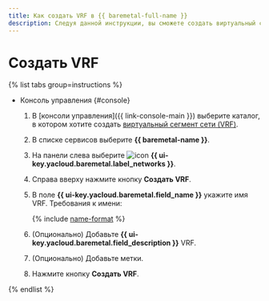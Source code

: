 ```yaml
---
title: Как создать VRF в {{ baremetal-full-name }}
description: Следуя данной инструкции, вы сможете создать виртуальный сегмент сети (VRF) в {{ baremetal-full-name }}.
---
```


# Создать VRF

{% list tabs group=instructions %}

- Консоль управления {#console}

  1. В [консоли управления]({{ link-console-main }}) выберите каталог, в котором хотите создать [виртуальный сегмент сети (VRF)](../concepts/index.md#vrf).
  1. В списке сервисов выберите **{{ baremetal-name }}**.
  1. На панели слева выберите ![icon](../../_assets/console-icons/vector-square.svg) **{{ ui-key.yacloud.baremetal.label_networks }}**.
  1. Справа вверху нажмите кнопку **Создать VRF**.
  1. В поле **{{ ui-key.yacloud.baremetal.field_name }}** укажите имя VRF. Требования к имени:

     {% include [name-format](../../_includes/name-format.md) %}

  1. (Опционально) Добавьте **{{ ui-key.yacloud.baremetal.field_description }}** VRF.
  1. (Опционально) Добавьте метки.
  1. Нажмите кнопку **Создать VRF**.

{% endlist %}
